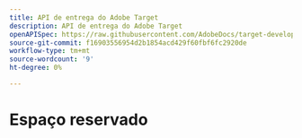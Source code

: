 ```yaml
---
title: API de entrega do Adobe Target
description: API de entrega do Adobe Target
openAPISpec: https://raw.githubusercontent.com/AdobeDocs/target-developers/main/src/delivery-api.json
source-git-commit: f16903556954d2b1854acd429f60fbf6fc2920de
workflow-type: tm+mt
source-wordcount: '9'
ht-degree: 0%

---
```



# Espaço reservado

<!--

[//]: # (https://developers.adobetarget.com/2f4a900c-143b-48cd-bfab-14a866f1b460)

-->